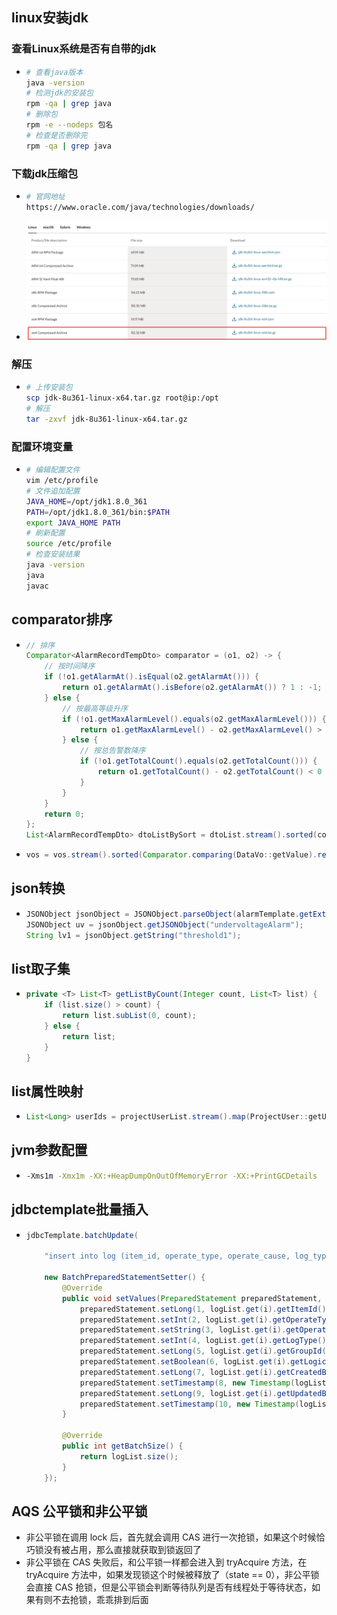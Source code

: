 ## linux安装jdk

### **查看Linux系统是否有自带的jdk**

* ```bash
  # 查看java版本
  java -version
  # 检测jdk的安装包
  rpm -qa | grep java
  # 删除包
  rpm -e --nodeps 包名
  # 检查是否删除完
  rpm -qa | grep java
  ```

### 下载jdk压缩包

* ```bash
  # 官网地址
  https://www.oracle.com/java/technologies/downloads/
  ```

* ![image-20230129170501307](../file/image/java/image-20230129170501307.png)

### 解压

* ```bash
  # 上传安装包
  scp jdk-8u361-linux-x64.tar.gz root@ip:/opt
  # 解压
  tar -zxvf jdk-8u361-linux-x64.tar.gz
  ```

### 配置环境变量

* ```bash
  # 编辑配置文件
  vim /etc/profile
  # 文件追加配置
  JAVA_HOME=/opt/jdk1.8.0_361
  PATH=/opt/jdk1.8.0_361/bin:$PATH
  export JAVA_HOME PATH
  # 刷新配置
  source /etc/profile
  # 检查安装结果
  java -version
  java
  javac
  ```

## comparator排序

* ```java
  // 排序
  Comparator<AlarmRecordTempDto> comparator = (o1, o2) -> {
      // 按时间降序
      if (!o1.getAlarmAt().isEqual(o2.getAlarmAt())) {
          return o1.getAlarmAt().isBefore(o2.getAlarmAt()) ? 1 : -1;
      } else {
          // 按最高等级升序
          if (!o1.getMaxAlarmLevel().equals(o2.getMaxAlarmLevel())) {
              return o1.getMaxAlarmLevel() - o2.getMaxAlarmLevel() > 0 ? 1 : -1;
          } else {
              // 按总告警数降序
              if (!o1.getTotalCount().equals(o2.getTotalCount())) {
                  return o1.getTotalCount() - o2.getTotalCount() < 0 ? 1 : -1;
              }
          }
      }
      return 0;
  };
  List<AlarmRecordTempDto> dtoListBySort = dtoList.stream().sorted(comparator).collect(Collectors.toList());
  ```

* ```java
  vos = vos.stream().sorted(Comparator.comparing(DataVo::getValue).reversed()).collect(Collectors.toList());
  ```

## json转换

* ```java
  JSONObject jsonObject = JSONObject.parseObject(alarmTemplate.getExtCfg());
  JSONObject uv = jsonObject.getJSONObject("undervoltageAlarm");
  String lv1 = jsonObject.getString("threshold1");
  ```

## list取子集

* ```java
  private <T> List<T> getListByCount(Integer count, List<T> list) {
      if (list.size() > count) {
          return list.subList(0, count);
      } else {
          return list;
      }
  }
  ```

## list属性映射

* ```java
  List<Long> userIds = projectUserList.stream().map(ProjectUser::getUserId).collect(Collectors.toList());
  ```

## jvm参数配置

* ```bash
  -Xms1m -Xmx1m -XX:+HeapDumpOnOutOfMemoryError -XX:+PrintGCDetails
  ```

## jdbctemplate批量插入

* ```java
  jdbcTemplate.batchUpdate(
  
      "insert into log (item_id, operate_type, operate_cause, log_type, group_id, logic_delete, created_by, created_at, updated_by, updated_at) values (?, ?, ?, ?, ?, ?, ?, ?, ?, ?);",
  
      new BatchPreparedStatementSetter() {
          @Override
          public void setValues(PreparedStatement preparedStatement, int i) throws SQLException {
              preparedStatement.setLong(1, logList.get(i).getItemId());
              preparedStatement.setInt(2, logList.get(i).getOperateType());
              preparedStatement.setString(3, logList.get(i).getOperateCause());
              preparedStatement.setInt(4, logList.get(i).getLogType());
              preparedStatement.setLong(5, logList.get(i).getGroupId());
              preparedStatement.setBoolean(6, logList.get(i).getLogicDelete());
              preparedStatement.setLong(7, logList.get(i).getCreatedBy());
              preparedStatement.setTimestamp(8, new Timestamp(logList.get(i).getCreatedAt().toInstant(ZoneOffset.of("+8")).toEpochMilli()));
              preparedStatement.setLong(9, logList.get(i).getUpdatedBy());
              preparedStatement.setTimestamp(10, new Timestamp(logList.get(i).getUpdatedAt().toInstant(ZoneOffset.of("+8")).toEpochMilli()));
          }
  
          @Override
          public int getBatchSize() {
              return logList.size();
          }
      });
  ```

## AQS 公平锁和非公平锁

* 非公平锁在调用 lock 后，首先就会调用 CAS 进行一次抢锁，如果这个时候恰巧锁没有被占用，那么直接就获取到锁返回了
* 非公平锁在 CAS 失败后，和公平锁一样都会进入到 tryAcquire 方法，在 tryAcquire 方法中，如果发现锁这个时候被释放了（state == 0），非公平锁会直接 CAS 抢锁，但是公平锁会判断等待队列是否有线程处于等待状态，如果有则不去抢锁，乖乖排到后面
